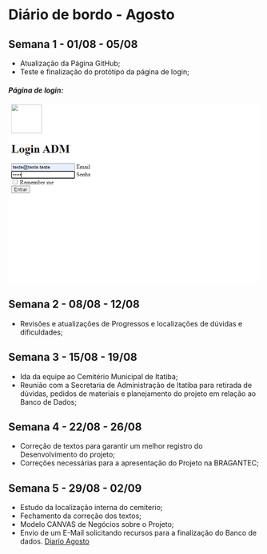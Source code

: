 # Diário de bordo - Agosto



## Semana 1 - 01/08 - 05/08
- Atualização da Página GitHub;
- Teste e finalização do protótipo da página de login;


#### *Página de login:*
![equipe de desenvolvimento](imagens/PrintLogins.jpg)


## Semana 2 - 08/08 - 12/08
- Revisões e atualizações de Progressos e localizações de dúvidas e dificuldades; 

## Semana 3 - 15/08 - 19/08
- Ida da equipe ao Cemitério Municipal de Itatiba;
- Reunião com a Secretaria de Administração de Itatiba para retirada de dúvidas, pedidos de materiais e planejamento do projeto em relação ao Banco de Dados;

## Semana 4 - 22/08 - 26/08
- Correção de textos para garantir um melhor registro do Desenvolvimento do projeto;
- Correções necessárias para a apresentação do Projeto na BRAGANTEC;


## Semana 5 - 29/08 - 02/09

- Estudo da localização interna do cemiterio;
- Fechamento  da correção dos textos;
- Modelo CANVAS de Negócios sobre o Projeto;
- Envio de um E-Mail solicitando recursos para a finalização do Banco de dados.
[Diario Agosto](https://github.com/AnaLuSG/ProjetoTCC/blob/main/diario_de_bordo/agosto.md)
